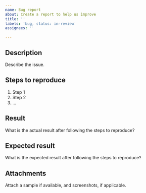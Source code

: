 ```yaml
---
name: Bug report
about: Create a report to help us improve
title: ''
labels: 'bug, status: in-review'
assignees: ''

---
```


## Description  
Describe the issue.

## Steps to reproduce  

1. Step 1
2. Step 2
3. ...

## Result  
What is the actual result after following the steps to reproduce?

## Expected result  
What is the expected result after following the steps to reproduce?


## Attachments  
Attach a sample if available, and screenshots, if applicable.
